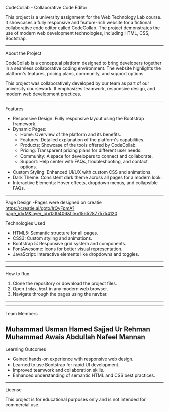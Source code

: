 CodeCollab - Collaborative Code Editor

This project is a university assignment for the Web Technology Lab course. It showcases a fully responsive and feature-rich website for a fictional collaborative code editor called CodeCollab. The project demonstrates the use of modern web development technologies, including HTML, CSS, Bootstrap.

---

About the Project

CodeCollab is a conceptual platform designed to bring developers together in a seamless collaborative coding environment. The website highlights the platform's features, pricing plans, community, and support options.

This project was collaboratively developed by our team as part of our university coursework. It emphasizes teamwork, responsive design, and modern web development practices.

---

Features

- Responsive Design: Fully responsive layout using the Bootstrap framework.
- Dynamic Pages:
  - Home: Overview of the platform and its benefits.
  - Features: Detailed explanation of the platform's capabilities.
  - Products: Showcase of the tools offered by CodeCollab.
  - Pricing: Transparent pricing plans for different user needs.
  - Community: A space for developers to connect and collaborate.
  - Support: Help center with FAQs, troubleshooting, and contact options.
- Custom Styling: Enhanced UI/UX with custom CSS and animations.
- Dark Theme: Consistent dark theme across all pages for a modern look.
- Interactive Elements: Hover effects, dropdown menus, and collapsible FAQs.

---

Page Design
 -Pages were designed on creatie
 https://creatie.ai/goto/IrQyFpmA?page_id=M&layer_id=1:00406&file=156528775754120
 

Technologies Used

- HTML5: Semantic structure for all pages.
- CSS3: Custom styling and animations.
- Bootstrap 5: Responsive grid system and components.
- FontAwesome: Icons for better visual representation.
- JavaScript: Interactive elements like dropdowns and toggles.

---


---

 How to Run

1. Clone the repository or download the project files.
2. Open `index.html` in any modern web browser.
3. Navigate through the pages using the navbar.

---

---

Team Members

Muhammad Usman Hamed
Sajjad Ur Rehman
Muhammad Awais Abdullah
Nafeel Mannan
---

Learning Outcomes

- Gained hands-on experience with responsive web design.
- Learned to use Bootstrap for rapid UI development.
- Improved teamwork and collaboration skills.
- Enhanced understanding of semantic HTML and CSS best practices.

---


License

This project is for educational purposes only and is not intended for commercial use.